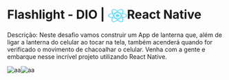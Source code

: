 
# Flashlight - DIO | <img align="center" alt="Amanda-ReactNative" height="35" width="45" src="https://raw.githubusercontent.com/devicons/devicon/master/icons/react/react-original.svg">React Native

Descrição: Neste desafio vamos construir um App de lanterna que, além de ligar a lanterna do celular ao tocar na tela, também acenderá quando for verificado o movimento de chacoalhar o celular. Venha com a gente e embarque nesse incrível projeto utilizando React Native. 

<img align="left" alt="aa" src="https://user-images.githubusercontent.com/94869300/171779585-a1081bce-a2e3-4661-9876-8c1db58d219c.jpg"> 
<img align="rigth" alt="aa" src="https://user-images.githubusercontent.com/94869300/171779600-48be1d2b-7366-460c-b123-1b6440aaef75.jpg"> 
